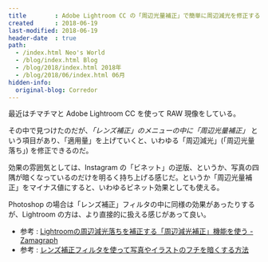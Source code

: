 ```yaml
---
title        : Adobe Lightroom CC の「周辺光量補正」で簡単に周辺減光を修正する
created      : 2018-06-19
last-modified: 2018-06-19
header-date  : true
path:
  - /index.html Neo's World
  - /blog/index.html Blog
  - /blog/2018/index.html 2018年
  - /blog/2018/06/index.html 06月
hidden-info:
  original-blog: Corredor
---
```


最近はチマチマと Adobe Lightroom CC を使って RAW 現像をしている。

その中で見つけたのだが、*「レンズ補正」のメニューの中に「周辺光量補正」* という項目があり、「適用量」を上げていくと、いわゆる「周辺減光」(「周辺光量落ち」) を修正できるのだ。

効果の雰囲気としては、Instagram の「ビネット」の逆版、というか、写真の四隅が暗くなっているのだけを明るく持ち上げる感じだ。というか「周辺光量補正」をマイナス値にすると、いわゆるビネット効果としても使える。

Photoshop の場合は「レンズ補正」フィルタの中に同様の効果があったりするが、Lightroom の方は、より直接的に扱える感じがあって良い。

- 参考 : [Lightroomの周辺減光落ちを補正する「周辺減光補正」機能を使う - Zamagraph](http://zamagraph.hatenablog.com/entry/2017/03/14/200753)
- 参考 : [レンズ補正フィルタを使って写真やイラストのフチを暗くする方法](http://retamame.com/lens_dark_four_corners)
